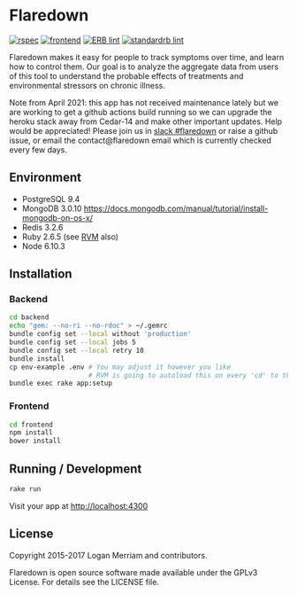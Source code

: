 # Flaredown
[![rspec](https://github.com/Flaredown/FlaredownEmber-2/actions/workflows/rspec.yml/badge.svg)](https://github.com/Flaredown/FlaredownEmber-2/actions/workflows/rspec.yml)
[![frontend](https://github.com/Flaredown/FlaredownEmber-2/actions/workflows/frontend.yml/badge.svg)](https://github.com/Flaredown/FlaredownEmber-2/actions/workflows/frontend.yml)
[![ERB lint](https://github.com/Flaredown/FlaredownEmber-2/actions/workflows/erb_lint.yml/badge.svg)](https://github.com/Flaredown/FlaredownEmber-2/actions/workflows/erb_lint.yml)
[![standardrb lint](https://github.com/Flaredown/FlaredownEmber-2/actions/workflows/ruby_lint.yml/badge.svg)](https://github.com/Flaredown/FlaredownEmber-2/actions/workflows/ruby_lint.yml)

Flaredown makes it easy for people to track symptoms over time, and learn how to control them. Our goal is to analyze the aggregate data from users of this tool to understand the probable effects of treatments and environmental stressors on chronic illness.

Note from April 2021: this app has not received maintenance lately but we are working to get a github actions build running so we can upgrade the heroku stack away from Cedar-14 and make other important updates. Help would be appreciated! Please join us in [slack #flaredown](https://rubyforgood.herokuapp.com/) or raise a github issue, or email the contact@flaredown email which is currently checked every few days.

## Environment

* PostgreSQL 9.4
* MongoDB 3.0.10 https://docs.mongodb.com/manual/tutorial/install-mongodb-on-os-x/
* Redis 3.2.6
* Ruby 2.6.5 (see [RVM](https://rvm.io/) also)
* Node 6.10.3


## Installation

### Backend

```bash
cd backend
echo "gem: --no-ri --no-rdoc" > ~/.gemrc
bundle config set --local without 'production'
bundle config set --local jobs 5
bundle config set --local retry 10
bundle install
cp env-example .env # You may adjust it however you like
                    # RVM is going to autoload this on every 'cd' to the dirrectory
bundle exec rake app:setup
```

### Frontend

```bash
cd frontend
npm install
bower install
```

## Running / Development

```bash
rake run
```

Visit your app at [http://localhost:4300](http://localhost:4300)

## License
Copyright 2015-2017 Logan Merriam and contributors.

Flaredown is open source software made available under the GPLv3 License. For details see the LICENSE file.
